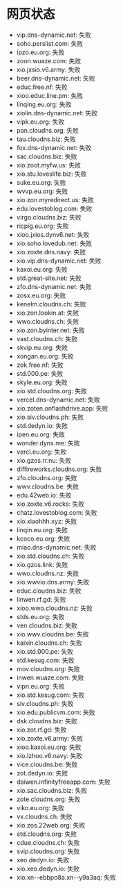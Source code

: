 # 网页状态
- vip.dns-dynamic.net: 失败
- soho.perslist.com: 失败
- ipzo.eu.org: 失败
- zoon.wuaze.com: 失败
- xio.jxsio.v6.army: 失败
- beer.dns-dynamic.net: 失败
- educ.free.nf: 失败
- xioo.educ.line.pm: 失败
- linqing.eu.org: 失败
- xiolin.dns-dynamic.net: 失败
- vipk.eu.org: 失败
- pan.cloudns.org: 失败
- tau.cloudns.biz: 失败
- fox.dns-dynamic.net: 失败
- sac.cloudns.biz: 失败
- xio.zoot.myfw.us: 失败
- xio.stu.loveslife.biz: 失败
- suke.eu.org: 失败
- wvvp.eu.org: 失败
- xio.zon.myredirect.us: 失败
- edu.lovestoblog.com: 失败
- virgo.cloudns.biz: 失败
- ricpig.eu.org: 失败
- xioo.jxios.dynv6.net: 失败
- xio.soho.lovedub.net: 失败
- xio.zoxte.dns.navy: 失败
- xio.vip.dns-dynamic.net: 失败
- kaxoi.eu.org: 失败
- std.great-site.net: 失败
- zfo.dns-dynamic.net: 失败
- zosx.eu.org: 失败
- kenelm.cloudns.ch: 失败
- xio.zon.lookin.at: 失败
- wwo.cloudns.ch: 失败
- xio.zon.byinter.net: 失败
- vast.cloudns.ch: 失败
- skvip.eu.org: 失败
- xongan.eu.org: 失败
- zok.free.nf: 失败
- std.000.pe: 失败
- skyle.eu.org: 失败
- xio.std.cloudns.org: 失败
- vercel.dns-dynamic.net: 失败
- xio.zoten.onflashdrive.app: 失败
- xio.siv.cloudns.ph: 失败
- std.dedyn.io: 失败
- ipen.eu.org: 失败
- wonder.dynx.me: 失败
- vercl.eu.org: 失败
- xio.gzos.rr.nu: 失败
- diffireworks.cloudns.org: 失败
- zfo.cloudns.org: 失败
- wwv.cloudns.be: 失败
- edu.42web.io: 失败
- xio.zoxte.v6.rocks: 失败
- chatz.lovestoblog.com: 失败
- xio.xiaohhh.xyz: 失败
- linqin.eu.org: 失败
- kcoco.eu.org: 失败
- miao.dns-dynamic.net: 失败
- xio.std.cloudns.ch: 失败
- xio.gzos.link: 失败
- wwo.cloudns.nz: 失败
- xio.wwvio.dns.army: 失败
- educ.cloudns.biz: 失败
- linwen.rf.gd: 失败
- xioo.wwo.cloudns.nz: 失败
- stds.eu.org: 失败
- ven.cloudns.biz: 失败
- xio.wwv.cloudns.be: 失败
- kaixin.cloudns.ch: 失败
- xio.std.000.pe: 失败
- std.kesug.com: 失败
- mov.cloudns.org: 失败
- inwen.wuaze.com: 失败
- vipn.eu.org: 失败
- xio.std.kesug.com: 失败
- siv.cloudns.ph: 失败
- xio.edu.publicvm.com: 失败
- dsk.cloudns.biz: 失败
- xio.zot.rf.gd: 失败
- xio.zoxte.v6.army: 失败
- xioo.kaxoi.eu.org: 失败
- xio.lzhoo.v6.navy: 失败
- vice.cloudns.be: 失败
- zot.dedyn.io: 失败
- daiwen.infinityfreeapp.com: 失败
- xio.sac.cloudns.biz: 失败
- zote.cloudns.org: 失败
- viko.eu.org: 失败
- vx.cloudns.ch: 失败
- xio.zos.22web.org: 失败
- std.cloudns.org: 失败
- cdue.cloudns.ch: 失败
- svip.cloudns.org: 失败
- xeo.dedyn.io: 失败
- xio.xeo.dedyn.io: 失败
- xio.xn--ebbpo8a.xn--y9a3aq: 失败
